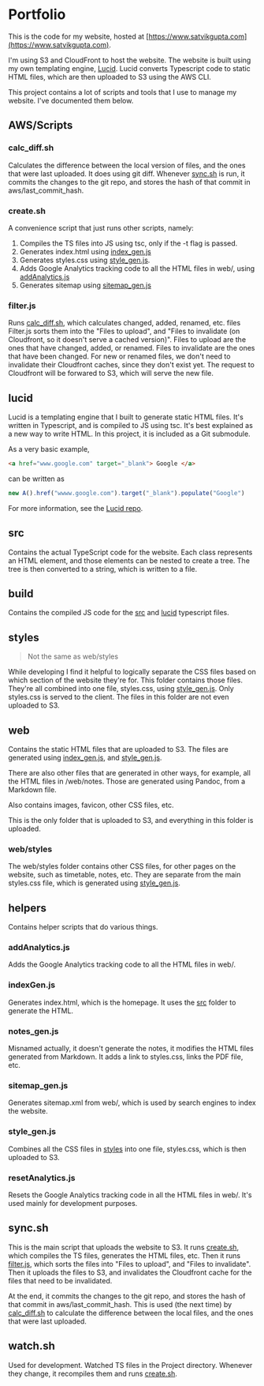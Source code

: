 # Portfolio

This is the code for my website, hosted at [https://www.satvikgupta.com](https://www.satvikgupta.com).

I'm using S3 and CloudFront to host the website. The website is built using my own templating engine, [Lucid](https://github.com/Satvik2101/lucid). Lucid converts Typescript code to static HTML files, which are then uploaded to S3 using the AWS CLI. 

This project contains a lot of scripts and tools that I use to manage my website. I've documented them below.

## AWS/Scripts

### calc_diff.sh

Calculates the difference between the local version of files, and the ones that were last uploaded. It does using git diff. Whenever [sync.sh](#syncsh) is run, it commits the changes to the git repo, and stores the hash of that commit in aws/last_commit_hash.

### create.sh

A convenience script that just runs other scripts, namely: 

1. Compiles the TS files into JS using tsc, only if the -t flag is passed.
2. Generates index.html using [index_gen.js](#index_genjs)
3. Generates styles.css using [style_gen.js](#style_genjs). 
4. Adds Google Analytics tracking code to all the HTML files in web/, using [addAnalytics.js](#addAnalyticsjs)
5. Generates sitemap using [sitemap_gen.js](#sitemap_genjs)

### filter.js

Runs [calc_diff.sh](#calc_diffsh), which calculates changed, added, renamed, etc. files
Filter.js sorts them into the "Files to upload", and "Files to invalidate (on Cloudfront, so it doesn't serve a cached version)". Files to upload are the ones that have changed, added, or renamed. Files to invalidate are the ones that have been changed. 
For new or renamed files, we don't need to invalidate their Cloudfront caches, since they don't exist yet. The request to Cloudfront will be forwared to S3, which will serve the new file.

## lucid

Lucid is a templating engine that I built to generate static HTML files. It's written in Typescript, and is compiled to JS using tsc. It's best explained as a new way to write HTML. In this project, it is included as a Git submodule.

As a very basic example, 

```html
<a href="www.google.com" target="_blank"> Google </a>
 ```

can be written as

```ts
new A().href("wwww.google.com").target("_blank").populate("Google")
```
 
For more information, see the [Lucid repo](https://www.github.com/Satvik2101/lucid).

## src

Contains the actual TypeScript code for the website. Each class represents an HTML element, and those elements can be nested to create a tree. The tree is then converted to a string, which is written to a file.

## build

Contains the compiled JS code for the [src](##src) and [lucid](##lucid) typescript files.

## styles 

> Not the same as web/styles

While developing I find it helpful to logically separate the CSS files based on which section of the website they're for. This folder contains those files.
They're all combined into one file, styles.css, using [style_gen.js](#style_genjs). Only styles.css is served to the client. The files in this folder are not even uploaded to S3.

## web

Contains the static HTML files that are uploaded to S3. The files are generated using [index_gen.js](#index_genjs), and [style_gen.js](#style_genjs). 

There are also other files that are generated in other ways, for example, all the HTML files in /web/notes. Those are generated using Pandoc, from a Markdown file. 

Also contains images, favicon, other CSS files, etc. 

This is the only folder that is uploaded to S3, and everything in this folder is uploaded.

### web/styles

The web/styles folder contains other CSS files, for other pages on the website, such as timetable, notes, etc. They are separate from the main styles.css file, which is generated using [style_gen.js](#style_genjs).

## helpers 

Contains helper scripts that do various things. 

### addAnalytics.js

Adds the Google Analytics tracking code to all the HTML files in web/.

### indexGen.js

Generates index.html, which is the homepage. It uses the [src](##src) folder to generate the HTML.

### notes_gen.js

Misnamed actually, it doesn't generate the notes, it modifies the HTML files generated from Markdown. It adds a link to styles.css, links the PDF file, etc.

### sitemap_gen.js

Generates sitemap.xml from web/, which is used by search engines to index the website.

### style_gen.js

Combines all the CSS files in [styles](##styles) into one file, styles.css, which is then uploaded to S3.

### resetAnalytics.js

Resets the Google Analytics tracking code in all the HTML files in web/. It's used mainly for development purposes.

## sync.sh

This is the main script that uploads the website to S3. It runs [create.sh](#createsh), which compiles the TS files, generates the HTML files, etc. Then it runs [filter.js](#filterjs), which sorts the files into "Files to upload", and "Files to invalidate". Then it uploads the files to S3, and invalidates the Cloudfront cache for the files that need to be invalidated.

At the end, it commits the changes to the git repo, and stores the hash of that commit in aws/last_commit_hash. This is used (the next time) by [calc_diff.sh](#calc_diffsh) to calculate the difference between the local files, and the ones that were last uploaded.

## watch.sh

Used for development. Watched TS files in the Project directory. Whenever they change, it recompiles them and runs [create.sh](#createsh). 